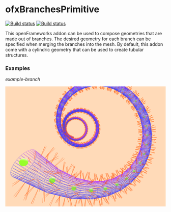 # ofxBranchesPrimitive
[![Build status](https://travis-ci.org/edap/ofxBranchesPrimitive.svg?branch=master)](https://travis-ci.org/edap/ofxBranchesPrimitive)
[![Build status](https://ci.appveyor.com/api/projects/status/ksje98gfpdn5knu9?svg=true)](https://ci.appveyor.com/project/edap/ofxbranchesprimitive)

This openFrameworks addon can be used to compose geometries that are made out of branches. The desired geometry for each branch can be specified when merging the branches into the mesh. By default, this addon come with a cylindric geometry that can be used to create tubular structures.

### Examples

*example-branch*

![example-branch](img/example-branch.png)
